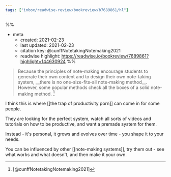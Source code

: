 ```yaml
---
tags: ["inbox/readwise-review/bookreview/b7689861/hl"]
---
```

%%
- meta
	- created: 2021-02-23
	- last updated: 2021-02-23
	- citation key: @cunffNotetakingNotemaking2021
	- readwise highlight: https://readwise.io/bookreview/7689861?highlight=144630924
%%

> Because the principles of note-making encourage students to generate their own content and to design their own note-taking system, \_\_there is no one-size-fits-all note-making method\_\_. However, some popular methods check all the boxes of a solid note-making method. [^1]


I think this is where [[the trap of productivity porn]] can come in for some people.

They are looking for the perfect system, watch all sorts of videos and tutorials on how to be productive, and want a premade system for them.

Instead - it's personal, it grows and evolves over time - you shape it to your needs.

You can be influenced by other [[note-making systems]], try them out - see what works and what doesn't, and then make it your own.

[^1]: [@cunffNotetakingNotemaking2021]
